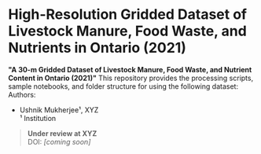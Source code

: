 # High-Resolution Gridded Dataset of Livestock Manure, Food Waste, and Nutrients in Ontario (2021)

**"A 30-m Gridded Dataset of Livestock Manure, Food Waste, and Nutrient Content in Ontario (2021)"**
This repository provides the processing scripts, sample notebooks, and folder structure for using the following dataset:
Authors:
- Ushnik Mukherjee¹, XYZ  
¹ Institution

> **Under review at XYZ**  
DOI: *[coming soon]*
